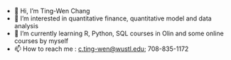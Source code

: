 - 👋 Hi, I’m Ting-Wen Chang
- 👀 I’m interested in quantitative finance, quantitative model and data analysis
- 🌱 I’m currently learning R, Python, SQL courses in Olin and some online courses by myself
- 📫 How to reach me : c.ting-wen@wustl.edu; 708-835-1172

<!---
tingwenchang/tingwenchang is a ✨ special ✨ repository because its `README.md` (this file) appears on your GitHub profile.
You can click the Preview link to take a look at your changes.
--->
